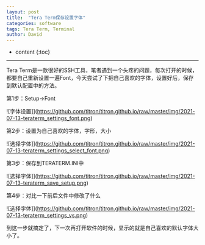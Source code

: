 ```yaml
---
layout: post
title:  "Tera Term保存设置字体"
categories: software
tags: Tera Term, Terminal
author: David
---
```


* content
{:toc}

---


Tera Term是一款很好的SSH工具，笔者遇到一个头疼的问题，每次打开的时候，都要自己重新设置一遍Font，今天尝试了下把自己喜欢的字体，设置好后，保存到默认配置中的方法。

第1步：Setup->Font

![字体设置]](https://github.com/titron/titron.github.io/raw/master/img/2021-07-13-teraterm_settings_font.png)


第2步：设置为自己喜欢的字体，字形，大小

![选择字体]](https://github.com/titron/titron.github.io/raw/master/img/2021-07-13-teraterm_settings_select_font.png)


第3步：保存到TERATERM.INI中

![选择字体]](https://github.com/titron/titron.github.io/raw/master/img/2021-07-13-teraterm_save_setup.png)


第4步：对比一下前后文件中修改了什么

![选择字体]](https://github.com/titron/titron.github.io/raw/master/img/2021-07-13-teraterm_settings_vs.png)


到这一步就搞定了，下一次再打开软件的时候，显示的就是自己喜欢的默认字体大小了。
